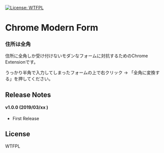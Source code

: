 [![License: WTFPL](http://www.wtfpl.net/wp-content/uploads/2012/12/wtfpl-badge-4.png)](http://www.wtfpl.net/)
# Chrome Modern Form
### 住所は全角

住所に全角しか受け付けないモダンなフォームに対抗するためのChrome Extensionです。

うっかり半角で入力してしまったフォームの上で右クリック → 「全角に変換する」を押してください。

## Release Notes

#### v1.0.0 (2019/03/xx )
* First Release

## License
WTFPL